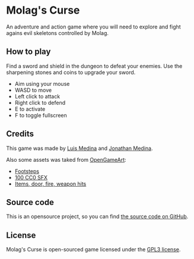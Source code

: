 Molag's Curse
=============

An adventure and action game where you will need to
explore and fight agains evil skeletons controlled by Molag.

How to play
-----------

Find a sword and shield in the dungeon to defeat your enemies. 
Use the sharpening stones and coins to upgrade your sword.

 - Aim using your mouse
 - WASD to move
 - Left click to attack
 - Right click to defend
 - E to activate
 - F to toggle fullscreen
 
Credits
-------

This game was made by [Luis Medina](https://twitter.com/luismedina_git)
and [Jonathan Medina](https://www.behance.net/medinamjj5a7c).

Also some assets was taked from [OpenGameArt](https://opengameart.org/):
 - [Footsteps](https://opengameart.org/content/foot-walking-step-sounds-on-stone-water-snow-wood-and-dirt)
 - [100 CC0 SFX](https://opengameart.org/content/100-cc0-sfx)
 - [Items, door, fire, weapon hits](https://opengameart.org/content/items-door-fire-weapon-hits)

Source code
-----------

This is an opensource project, so you can find [the source code on GitHub](https://github.com/medinam/molags-curse).

License
-------

Molag's Curse is open-sourced game licensed under the [GPL3 license](LICENSE).
